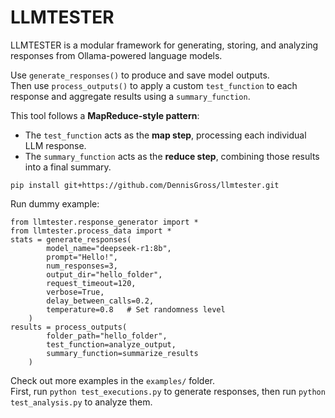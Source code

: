 # LLMTESTER
LLMTESTER is a modular framework for generating, storing, and analyzing responses from Ollama-powered language models.

Use `generate_responses()` to produce and save model outputs.  
Then use `process_outputs()` to apply a custom `test_function` to each response and aggregate results using a `summary_function`.

This tool follows a **MapReduce-style pattern**:
- The `test_function` acts as the **map step**, processing each individual LLM response.
- The `summary_function` acts as the **reduce step**, combining those results into a final summary.

```
pip install git+https://github.com/DennisGross/llmtester.git
```

Run dummy example:
```
from llmtester.response_generator import *
from llmtester.process_data import *
stats = generate_responses(
        model_name="deepseek-r1:8b",
        prompt="Hello!",
        num_responses=3,
        output_dir="hello_folder",
        request_timeout=120,
        verbose=True,            
        delay_between_calls=0.2,
        temperature=0.8   # Set randomness level
    )
results = process_outputs(
        folder_path="hello_folder",
        test_function=analyze_output,
        summary_function=summarize_results
    )
```

Check out more examples in the `examples/` folder.  
First, run `python test_executions.py` to generate responses, then run `python test_analysis.py` to analyze them.
